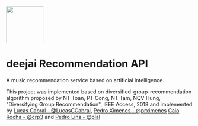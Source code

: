 <img src="https://s3.us-west-2.amazonaws.com/sciouploads/deejai.png" width="100" height="auto">

# deejai Recommendation API
A music recommendation service based on artificial intelligence.


This project was implemented based on diversified-group-recommendation algorithm proposed by NT Toan, PT Cong, NT Tam, NQV Hung, "Diversifying Group Recommendation", IEEE Access, 2018 and implemented by [Lucas Cabral - @LucasCCabral](https://github.com/LucasCCabral), [Pedro Ximenes - @prximenes](https://github.com/prximenes)
[Caio Rocha - @crp3](https://github.com/crp3) and [Pedro Lins - @plal](https://github.com/plal)


